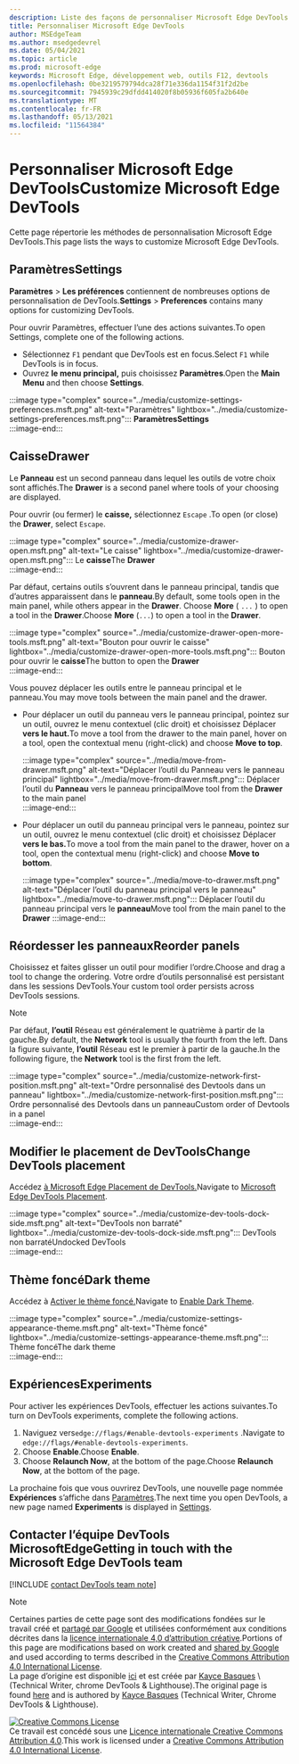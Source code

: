```yaml
---
description: Liste des façons de personnaliser Microsoft Edge DevTools
title: Personnaliser Microsoft Edge DevTools
author: MSEdgeTeam
ms.author: msedgedevrel
ms.date: 05/04/2021
ms.topic: article
ms.prod: microsoft-edge
keywords: Microsoft Edge, développement web, outils F12, devtools
ms.openlocfilehash: 0be3219579794dca28f71e336da1154f31f2d2be
ms.sourcegitcommit: 7945939c29dfdd414020f8b05936f605fa2b640e
ms.translationtype: MT
ms.contentlocale: fr-FR
ms.lasthandoff: 05/13/2021
ms.locfileid: "11564384"
---
```

<!-- Copyright Kayce Basques 

   Licensed under the Apache License, Version 2.0 (the "License");
   you may not use this file except in compliance with the License.
   You may obtain a copy of the License at

       https://www.apache.org/licenses/LICENSE-2.0

   Unless required by applicable law or agreed to in writing, software
   distributed under the License is distributed on an "AS IS" BASIS,
   WITHOUT WARRANTIES OR CONDITIONS OF ANY KIND, either express or implied.
   See the License for the specific language governing permissions and
   limitations under the License.  -->
# <a name="customize-microsoft-edge-devtools"></a><span data-ttu-id="18489-104">Personnaliser Microsoft Edge DevTools</span><span class="sxs-lookup"><span data-stu-id="18489-104">Customize Microsoft Edge DevTools</span></span>  

<span data-ttu-id="18489-105">Cette page répertorie les méthodes de personnalisation Microsoft Edge DevTools.</span><span class="sxs-lookup"><span data-stu-id="18489-105">This page lists the ways to customize Microsoft Edge DevTools.</span></span>  

## <a name="settings"></a><span data-ttu-id="18489-106">Paramètres</span><span class="sxs-lookup"><span data-stu-id="18489-106">Settings</span></span>  

<span data-ttu-id="18489-107">**Paramètres**  >  **Les préférences** contiennent de nombreuses options de personnalisation de DevTools.</span><span class="sxs-lookup"><span data-stu-id="18489-107">**Settings** > **Preferences** contains many options for customizing DevTools.</span></span>  

<span data-ttu-id="18489-108">Pour ouvrir Paramètres, effectuer l’une des actions suivantes.</span><span class="sxs-lookup"><span data-stu-id="18489-108">To open Settings, complete one of the following actions.</span></span>  

*   <span data-ttu-id="18489-109">Sélectionnez `F1` pendant que DevTools est en focus.</span><span class="sxs-lookup"><span data-stu-id="18489-109">Select `F1` while DevTools is in focus.</span></span>  
*   <span data-ttu-id="18489-110">Ouvrez **le menu principal,** puis choisissez **Paramètres**.</span><span class="sxs-lookup"><span data-stu-id="18489-110">Open the **Main Menu** and then choose **Settings**.</span></span>  
    
:::image type="complex" source="../media/customize-settings-preferences.msft.png" alt-text="Paramètres" lightbox="../media/customize-settings-preferences.msft.png":::
   **<span data-ttu-id="18489-112">Paramètres</span><span class="sxs-lookup"><span data-stu-id="18489-112">Settings</span></span>**  
:::image-end:::  

## <a name="drawer"></a><span data-ttu-id="18489-113">Caisse</span><span class="sxs-lookup"><span data-stu-id="18489-113">Drawer</span></span>  

<span data-ttu-id="18489-114">Le **Panneau** est un second panneau dans lequel les outils de votre choix sont affichés.</span><span class="sxs-lookup"><span data-stu-id="18489-114">The **Drawer** is a second panel where tools of your choosing are displayed.</span></span>  

<span data-ttu-id="18489-115">Pour ouvrir \(ou fermer\) le **caisse,** sélectionnez `Escape` .</span><span class="sxs-lookup"><span data-stu-id="18489-115">To open \(or close\) the **Drawer**, select `Escape`.</span></span>  

:::image type="complex" source="../media/customize-drawer-open.msft.png" alt-text="Le caisse" lightbox="../media/customize-drawer-open.msft.png":::
   <span data-ttu-id="18489-117">Le **caisse**</span><span class="sxs-lookup"><span data-stu-id="18489-117">The **Drawer**</span></span>  
:::image-end:::  

<span data-ttu-id="18489-118">Par défaut, certains outils s’ouvrent dans le panneau principal, tandis que d’autres apparaissent dans le **panneau**.</span><span class="sxs-lookup"><span data-stu-id="18489-118">By default, some tools open in the main panel, while others appear in the **Drawer**.</span></span>  <span data-ttu-id="18489-119">Choose **More** \( `...` \) to open a tool in the **Drawer**.</span><span class="sxs-lookup"><span data-stu-id="18489-119">Choose **More** \(`...`\) to open a tool in the **Drawer**.</span></span>  

:::image type="complex" source="../media/customize-drawer-open-more-tools.msft.png" alt-text="Bouton pour ouvrir le caisse" lightbox="../media/customize-drawer-open-more-tools.msft.png":::
   <span data-ttu-id="18489-121">Bouton pour ouvrir le **caisse**</span><span class="sxs-lookup"><span data-stu-id="18489-121">The button to open the **Drawer**</span></span>  
:::image-end:::  

<span data-ttu-id="18489-122">Vous pouvez déplacer les outils entre le panneau principal et le panneau.</span><span class="sxs-lookup"><span data-stu-id="18489-122">You may move tools between the main panel and the drawer.</span></span>  

*   <span data-ttu-id="18489-123">Pour déplacer un outil du panneau vers le panneau principal, pointez sur un outil, ouvrez le menu contextuel \(clic droit\) et choisissez Déplacer **vers le haut.**</span><span class="sxs-lookup"><span data-stu-id="18489-123">To move a tool from the drawer to the main panel, hover on a tool, open the contextual menu \(right-click\) and choose **Move to top**.</span></span>  
    
    :::image type="complex" source="../media/move-from-drawer.msft.png" alt-text="Déplacer l’outil du Panneau vers le panneau principal" lightbox="../media/move-from-drawer.msft.png":::
       <span data-ttu-id="18489-125">Déplacer l’outil du **Panneau** vers le panneau principal</span><span class="sxs-lookup"><span data-stu-id="18489-125">Move tool from the **Drawer** to the main panel</span></span>  
    :::image-end:::  
    
*   <span data-ttu-id="18489-126">Pour déplacer un outil du panneau principal vers le panneau, pointez sur un outil, ouvrez le menu contextuel \(clic droit\) et choisissez Déplacer **vers le bas.**</span><span class="sxs-lookup"><span data-stu-id="18489-126">To move a tool from the main panel to the drawer, hover on a tool, open the contextual menu \(right-click\) and choose **Move to bottom**.</span></span>  
    
    :::image type="complex" source="../media/move-to-drawer.msft.png" alt-text="Déplacer l’outil du panneau principal vers le panneau" lightbox="../media/move-to-drawer.msft.png":::
       <span data-ttu-id="18489-128">Déplacer l’outil du panneau principal vers le **panneau**</span><span class="sxs-lookup"><span data-stu-id="18489-128">Move tool from the main panel to the **Drawer**</span></span>
    :::image-end:::  
    

## <a name="reorder-panels"></a><span data-ttu-id="18489-129">Réordesser les panneaux</span><span class="sxs-lookup"><span data-stu-id="18489-129">Reorder panels</span></span>  

<span data-ttu-id="18489-130">Choisissez et faites glisser un outil pour modifier l’ordre.</span><span class="sxs-lookup"><span data-stu-id="18489-130">Choose and drag a tool to change the ordering.</span></span>  <span data-ttu-id="18489-131">Votre ordre d’outils personnalisé est persistant dans les sessions DevTools.</span><span class="sxs-lookup"><span data-stu-id="18489-131">Your custom tool order persists across DevTools sessions.</span></span>  

> [!NOTE]
> <span data-ttu-id="18489-132">Par défaut, **l’outil** Réseau est généralement le quatrième à partir de la gauche.</span><span class="sxs-lookup"><span data-stu-id="18489-132">By default, the **Network** tool is usually the fourth from the left.</span></span>  <span data-ttu-id="18489-133">Dans la figure suivante, **l’outil** Réseau est le premier à partir de la gauche.</span><span class="sxs-lookup"><span data-stu-id="18489-133">In the following figure, the **Network** tool is the first from the left.</span></span>  

:::image type="complex" source="../media/customize-network-first-position.msft.png" alt-text="Ordre personnalisé des Devtools dans un panneau" lightbox="../media/customize-network-first-position.msft.png":::
   <span data-ttu-id="18489-135">Ordre personnalisé des Devtools dans un panneau</span><span class="sxs-lookup"><span data-stu-id="18489-135">Custom order of Devtools in a panel</span></span>  
:::image-end:::  

## <a name="change-devtools-placement"></a><span data-ttu-id="18489-136">Modifier le placement de DevTools</span><span class="sxs-lookup"><span data-stu-id="18489-136">Change DevTools placement</span></span>  

<span data-ttu-id="18489-137">Accédez [à Microsoft Edge Placement de DevTools.][DevToolsPlacement]</span><span class="sxs-lookup"><span data-stu-id="18489-137">Navigate to [Microsoft Edge DevTools Placement][DevToolsPlacement].</span></span>  

:::image type="complex" source="../media/customize-dev-tools-dock-side.msft.png" alt-text="DevTools non barraté" lightbox="../media/customize-dev-tools-dock-side.msft.png":::
   <span data-ttu-id="18489-139">DevTools non barraté</span><span class="sxs-lookup"><span data-stu-id="18489-139">Undocked DevTools</span></span>  
:::image-end:::  

## <a name="dark-theme"></a><span data-ttu-id="18489-140">Thème foncé</span><span class="sxs-lookup"><span data-stu-id="18489-140">Dark theme</span></span>  

<span data-ttu-id="18489-141">Accédez à [Activer le thème foncé.][DarkTheme]</span><span class="sxs-lookup"><span data-stu-id="18489-141">Navigate to [Enable Dark Theme][DarkTheme].</span></span>  

:::image type="complex" source="../media/customize-settings-appearance-theme.msft.png" alt-text="Thème foncé" lightbox="../media/customize-settings-appearance-theme.msft.png":::
   <span data-ttu-id="18489-143">Thème foncé</span><span class="sxs-lookup"><span data-stu-id="18489-143">The dark theme</span></span>  
:::image-end:::  

## <a name="experiments"></a><span data-ttu-id="18489-144">Expériences</span><span class="sxs-lookup"><span data-stu-id="18489-144">Experiments</span></span>  

<span data-ttu-id="18489-145">Pour activer les expériences DevTools, effectuer les actions suivantes.</span><span class="sxs-lookup"><span data-stu-id="18489-145">To turn on DevTools experiments, complete the following actions.</span></span>  

1.  <span data-ttu-id="18489-146">Naviguez vers`edge://flags/#enable-devtools-experiments` .</span><span class="sxs-lookup"><span data-stu-id="18489-146">Navigate to `edge://flags/#enable-devtools-experiments`.</span></span>  
1.  <span data-ttu-id="18489-147">Choose **Enable**.</span><span class="sxs-lookup"><span data-stu-id="18489-147">Choose **Enable**.</span></span>  
1.  <span data-ttu-id="18489-148">Choose **Relaunch Now**, at the bottom of the page.</span><span class="sxs-lookup"><span data-stu-id="18489-148">Choose **Relaunch Now**, at the bottom of the page.</span></span>  

<span data-ttu-id="18489-149">La prochaine fois que vous ouvrirez DevTools, une nouvelle page nommée **Expériences** s’affiche dans [Paramètres](#settings).</span><span class="sxs-lookup"><span data-stu-id="18489-149">The next time you open DevTools, a new page named **Experiments** is displayed in [Settings](#settings).</span></span>  

## <a name="getting-in-touch-with-the-microsoft-edge-devtools-team"></a><span data-ttu-id="18489-150">Contacter l’équipe DevTools MicrosoftEdge</span><span class="sxs-lookup"><span data-stu-id="18489-150">Getting in touch with the Microsoft Edge DevTools team</span></span>  

[!INCLUDE [contact DevTools team note](../includes/contact-devtools-team-note.md)]  

<!-- image links -->  

[ImageMoreIcon]: ../media/more-icon.msft.png  

<!-- links -->  

[DevToolsPlacement]: ./placement.md "Modifier Microsoft Edge placement de DevTools | Documents Microsoft"  
[DarkTheme]: ./dark-theme.md "Activer le thème foncé dans Microsoft Edge devTools | Documents Microsoft"  

> [!NOTE]
> <span data-ttu-id="18489-153">Certaines parties de cette page sont des modifications fondées sur le travail créé et [partagé par Google][GoogleSitePolicies] et utilisées conformément aux conditions décrites dans la [licence internationale 4,0 d’attribution créative][CCA4IL].</span><span class="sxs-lookup"><span data-stu-id="18489-153">Portions of this page are modifications based on work created and [shared by Google][GoogleSitePolicies] and used according to terms described in the [Creative Commons Attribution 4.0 International License][CCA4IL].</span></span>  
> <span data-ttu-id="18489-154">La page d’origine est disponible [ici](https://developers.google.com/web/tools/chrome-devtools/customize/index) et est créée par [Kayce Basques][KayceBasques] \ (Technical Writer, chrome DevTools \& Lighthouse\).</span><span class="sxs-lookup"><span data-stu-id="18489-154">The original page is found [here](https://developers.google.com/web/tools/chrome-devtools/customize/index) and is authored by [Kayce Basques][KayceBasques] \(Technical Writer, Chrome DevTools \& Lighthouse\).</span></span>  

[![Creative Commons License][CCby4Image]][CCA4IL]  
<span data-ttu-id="18489-156">Ce travail est concédé sous une [Licence internationale Creative Commons Attribution 4.0][CCA4IL].</span><span class="sxs-lookup"><span data-stu-id="18489-156">This work is licensed under a [Creative Commons Attribution 4.0 International License][CCA4IL].</span></span>  

[CCA4IL]: https://creativecommons.org/licenses/by/4.0  
[CCby4Image]: https://i.creativecommons.org/l/by/4.0/88x31.png  
[GoogleSitePolicies]: https://developers.google.com/terms/site-policies  
[KayceBasques]: https://developers.google.com/web/resources/contributors#kayce-basques  
